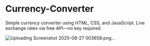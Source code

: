 # Currency-Converter
Simple currency converter using HTML, CSS, and JavaScript. Live exchange rates via free API—no key required.

![Uploading Screenshot 2025-08-27 003658.png…]()


